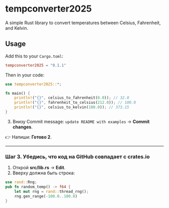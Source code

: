 # tempconverter2025

A simple Rust library to convert temperatures between Celsius, Fahrenheit, and Kelvin.

## Usage

Add this to your `Cargo.toml`:

```toml
tempconverter2025 = "0.1.1"
```

Then in your code:

```rust
use tempconverter2025::*;

fn main() {
    println!("{}", celsius_to_fahrenheit(0.0)); // 32.0
    println!("{}", fahrenheit_to_celsius(212.0)); // 100.0
    println!("{}", celsius_to_kelvin(100.0)); // 373.15
}
```

3) Внизу Commit message: `update README with examples` → **Commit changes**.

👉 Напиши: **Готово 2**.

---

### Шаг 3. Убедись, что код на GitHub совпадает с crates.io
1) Открой **src/lib.rs** → **Edit**.  
2) Вверху должна быть строка:
```rust
use rand::Rng;
pub fn random_temp() -> f64 {
    let mut rng = rand::thread_rng();
    rng.gen_range(-100.0..100.0)
}
